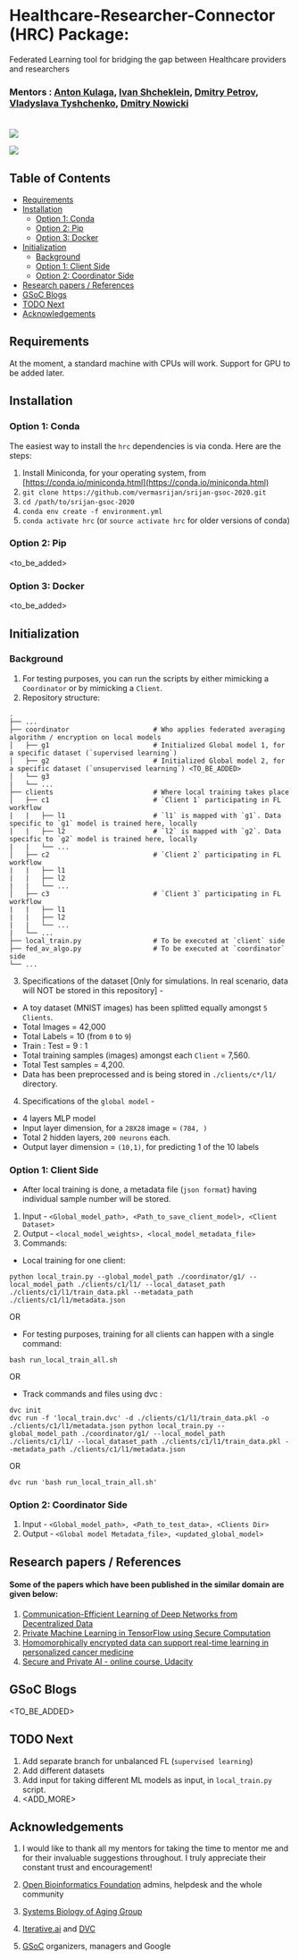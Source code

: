 # Healthcare-Researcher-Connector (HRC) Package: 
Federated Learning tool for bridging the gap between Healthcare providers and researchers 

### Mentors : [Anton Kulaga](https://www.linkedin.com/in/antonkulaga/?originalSubdomain=ro), [Ivan Shcheklein](https://www.linkedin.com/in/shcheklein/), [Dmitry Petrov](https://www.linkedin.com/in/dmitryleopetrov/), [Vladyslava Tyshchenko](https://www.linkedin.com/in/vladyslava-tyshchenko-296742125/?originalSubdomain=ua), [Dmitry Nowicki]()<br/><br/>

![](https://blog.openmined.org/content/images/2019/10/PySyft-tensorflow-gif-v2.gif)

<img src="./images_other/dvc_fl_github_with_commands.png" />

## Table of Contents

- [Requirements](#requirements)
- [Installation](#installation)
  * [Option 1: Conda](#option-1-conda)
  * [Option 2: Pip](#option-2-pip)
  * [Option 3: Docker](#option-3-docker)
- [Initialization](#initialization)
  * [Background](#background)
  * [Option 1: Client Side](#option-1-client-side)
  * [Option 2: Coordinator Side](#option-2-coordinator-side)
- [Research papers / References](#research-papers--references)
- [GSoC Blogs](#gsoc-blogs)
- [TODO Next](#todo-next)
- [Acknowledgements](#acknowledgements)

## Requirements

At the moment, a standard machine with CPUs will work. 
Support for GPU to be added later.

## Installation

### Option 1: Conda

The easiest way to install the `hrc` dependencies is via conda. Here are the steps:

1. Install Miniconda, for your operating system, from [https://conda.io/miniconda.html](https://conda.io/miniconda.html)
2. `git clone https://github.com/vermasrijan/srijan-gsoc-2020.git`
3. `cd /path/to/srijan-gsoc-2020`
4. `conda env create -f environment.yml`
5. `conda activate hrc` (or `source activate hrc` for older versions of conda)

### Option 2: Pip
<to_be_added>

### Option 3: Docker
<to_be_added>

## Initialization
### Background
1. For testing purposes, you can run the scripts by either mimicking a `Coordinator` or by mimicking a `Client`.
2. Repository structure: 

> 
    .
    ├── ...
    ├── coordinator                     # Who applies federated averaging algorithm / encryption on local models
    │   ├── g1                          # Initialized Global model 1, for a specific dataset (`supervised learning`)
    │   ├── g2                          # Initialized Global model 2, for a specific dataset (`unsupervised learning`) <TO_BE_ADDED>
    │   └── g3    
    |   └── ...                         
    ├── clients                         # Where local training takes place
    │   ├── c1                          # `Client 1` participating in FL workflow
    |   |   ├── l1                      # `l1` is mapped with `g1`. Data specific to `g1` model is trained here, locally
    |   |   ├── l2                      # `l2` is mapped with `g2`. Data specific to `g2` model is trained here, locally
    |   |   └── ...                     
    │   ├── c2                          # `Client 2` participating in FL workflow
    |   |   ├── l1                      
    |   |   ├── l2
    |   |   └── ...                     
    │   ├── c3                          # `Client 3` participating in FL workflow
    |   |   ├── l1                      
    |   |   ├── l2
    |   |   └── ...    
    |   └── ...  
    ├── local_train.py                  # To be executed at `client` side
    ├── fed_av_algo.py                  # To be executed at `coordinator` side
    └── ...

3. Specifications of the dataset [Only for simulations. In real scenario, data will NOT be stored in this repository] - 
- A toy dataset (MNIST images) has been splitted equally amongst `5 Clients`.
- Total Images = 42,000 
- Total Labels = 10 (from `0` to `9`)
- Train : Test = 9 : 1
- Total training samples (images) amongst each `Client` = 7,560.
- Total Test samples = 4,200. 
- Data has been preprocessed and is being stored in `./clients/c*/l1/` directory.

4. Specifications of the `global model` -
- 4 layers MLP model
- Input layer dimension, for a `28X28` image = `(784, )`
- Total 2 hidden layers, `200 neurons` each.
- Output layer dimension = `(10,1)`, for predicting 1 of the 10 labels

### Option 1: Client Side
- After local training is done, a metadata file (`json format`) having individual sample number will be stored. 
1. Input - `<Global_model_path>, <Path_to_save_client_model>, <Client Dataset>` 
2. Output - `<local_model_weights>, <local_model_metadata_file>`
3. Commands:
- Local training for one client:  
```
python local_train.py --global_model_path ./coordinator/g1/ --local_model_path ./clients/c1/l1/ --local_dataset_path ./clients/c1/l1/train_data.pkl --metadata_path ./clients/c1/l1/metadata.json
```
OR <br/>
- For testing purposes, training for all clients can happen with a single command: 
```
bash run_local_train_all.sh
``` 
OR <br/>
- Track commands and files using dvc : <br/>
```
dvc init
dvc run -f 'local_train.dvc' -d ./clients/c1/l1/train_data.pkl -o ./clients/c1/l1/metadata.json python local_train.py --global_model_path ./coordinator/g1/ --local_model_path ./clients/c1/l1/ --local_dataset_path ./clients/c1/l1/train_data.pkl --metadata_path ./clients/c1/l1/metadata.json
```
OR <br/>
```
dvc run 'bash run_local_train_all.sh'
```

### Option 2: Coordinator Side
1. Input - `<Global_model_path>, <Path_to_test_data>, <Clients Dir>`
2. Output - `<Global model Metadata_file>, <updated_global_model>`

## Research papers / References
#### Some of the papers which have been published in the similar domain are given below: <br/>
1. [Communication-Efficient Learning of Deep Networks from Decentralized Data](https://arxiv.org/abs/1602.05629)<br/>
2. [Private Machine Learning in TensorFlow using Secure Computation](https://arxiv.org/abs/1810.08130)<br/>
3. [Homomorphically encrypted data can support real-time learning in personalized cancer medicine](https://bmcmedinformdecismak.biomedcentral.com/articles/10.1186/s12911-019-0983-9)<br/>
4. [Secure and Private AI - online course, Udacity](https://www.udacity.com/course/secure-and-private-ai--ud185)

## GSoC Blogs
<TO_BE_ADDED>

## TODO Next
1. Add separate branch for unbalanced FL (`supervised learning`)
2. Add different datasets
3. Add input for taking different ML models as input, in `local_train.py` script.
4. <ADD_MORE>


## Acknowledgements
1. I would like to thank all my mentors for taking the time to mentor me and for their invaluable suggestions throughout. I truly appreciate their constant trust and encouragement!<br/>

2. [Open Bioinformatics Foundation](https://www.open-bio.org/) admins, helpdesk and the whole community <br/>

3. [Systems Biology of Aging Group](http://www.aging-research.group/) <br/>

4. [Iterative.ai](https://iterative.ai/) and [DVC](https://dvc.org/) <br/>

5. [GSoC](https://summerofcode.withgoogle.com/) organizers, managers and Google 


